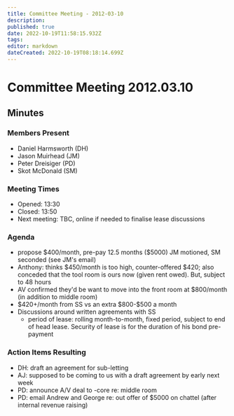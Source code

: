 ```yaml
---
title: Committee Meeting - 2012-03-10
description: 
published: true
date: 2022-10-19T11:58:15.932Z
tags: 
editor: markdown
dateCreated: 2022-10-19T08:18:14.699Z
---
```


# Committee Meeting 2012.03.10

## Minutes

### Members Present

-   Daniel Harmsworth (DH)
-   Jason Muirhead (JM)
-   Peter Dreisiger (PD)
-   Skot McDonald (SM)

### Meeting Times

-   Opened: 13:30
-   Closed: 13:50
-   Next meeting: TBC, online if needed to finalise lease discussions

### Agenda

-   propose \$400/month, pre-pay 12.5 months (\$5000) JM motioned, SM seconded (see JM's email)
-   Anthony: thinks \$450/month is too high, counter-offered \$420; also conceded that the tool room is ours now (given rent owed). But, subject to 48 hours
-   AV confirmed they'd be want to move into the front room at \$800/month (in addition to middle room)
-   \$420+/month from SS vs an extra \$800-\$500 a month
-   Discussions around written agreements with SS
    -   period of lease: rolling month-to-month, fixed period, subject to end of head lease. Security of lease is for the duration of his bond pre-payment

### Action Items Resulting

-   DH: draft an agreement for sub-letting
-   AJ: supposed to be coming to us with a draft agreement by early next week
-   PD: announce A/V deal to -core re: middle room
-   PD: email Andrew and George re: out offer of \$5000 on chattel (after internal revenue raising)
